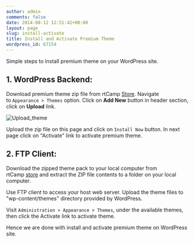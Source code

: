 ```yaml
---
author: admin
comments: false
date: 2014-08-12 12:51:42+00:00
layout: page
slug: install-activate
title: Install and Activate Premium Theme
wordpress_id: 67154
---
```


Simple steps to install premium theme on your WordPress site.


## 1. WordPress Backend:


Download premium theme zip file from rtCamp [Store](https://rtcamp.com/products/). Navigate to `Appearance > Themes` option. Click on **Add New** button in header section, click on **Upload** link.

![Upload_theme](https://rtcamp.com/wp-content/uploads/2014/02/Upload_theme.png)

Upload the zip file on this page and click on `Install Now` button. In next page click on "Activate" link to activate premium theme.


## 2. FTP Client:


Download the zipped theme pack to your local computer from rtCamp [store](https://rtcamp.com/products/) and extract the ZIP file contents to a folder on your local computer.

Use FTP client to access your host web server. Upload the theme files to "wp-content/themes" directory provided by WordPress.

Visit `Administration > Appearance > Themes`, under the available themes, then click the Activate link to activate theme.

Hence we are done with install and activate premium theme on WordPress site.
